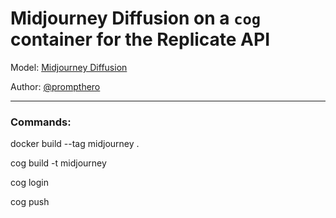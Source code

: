 # Midjourney Diffusion on a `cog` container for the Replicate API

Model: [Midjourney Diffusion](https://huggingface.co/prompthero/midjourney-v4-diffusion) 

Author: [@prompthero](https://prompthero.com)


---

### Commands:
docker build --tag midjourney .

cog build -t midjourney

cog login

cog push
